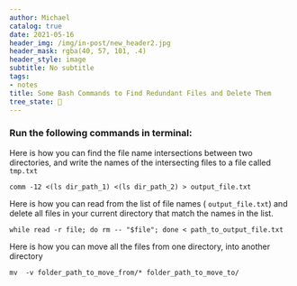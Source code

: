 ```yaml
---
author: Michael
catalog: true
date: 2021-05-16
header_img: /img/in-post/new_header2.jpg
header_mask: rgba(40, 57, 101, .4)
header_style: image
subtitle: No subtitle
tags:
- notes
title: Some Bash Commands to Find Redundant Files and Delete Them
tree_state: 🌱
---
```


### Run the following commands in terminal:

Here is how you can find the file name intersections between two directories, and write the names of the intersecting files to a file called `tmp.txt`
```
comm -12 <(ls dir_path_1) <(ls dir_path_2) > output_file.txt
```

Here is how you can read from the list of file names ( `output_file.txt`) and delete all files in your current directory that match the names in the list.
```
while read -r file; do rm -- "$file"; done < path_to_output_file.txt
```

Here is how you can move all the files from one directory, into another directory
```
mv  -v folder_path_to_move_from/* folder_path_to_move_to/
```